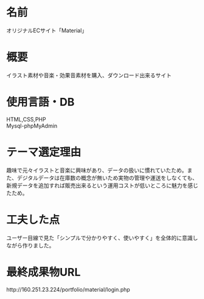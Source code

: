 <h1>名前</h1>
オリジナルECサイト「Material」
<h1>概要</h1>
イラスト素材や音楽・効果音素材を購入、ダウンロード出来るサイト
<h1>使用言語・DB</h1>
HTML,CSS,PHP<br>
Mysql-phpMyAdmin
<h1>テーマ選定理由</h1>
趣味で元々イラストと音楽に興味があり、データの扱いに慣れていたため。また、デジタルデータは在庫数の概念が無いため実物の管理や運送をしなくても、新規データを追加すれば販売出来るという運用コストが低いところに魅力を感じたため。
<h1>工夫した点</h1>
ユーザー目線で見た「シンプルで分かりやすく、使いやすく」を全体的に意識しながら作りました。
<h1>最終成果物URL</h1>
http://160.251.23.224/portfolio/material/login.php

